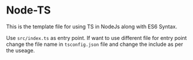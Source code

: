 # Node-TS

This is the template file for using TS in NodeJs along with ES6 Syntax.

Use `src/index.ts` as entry point.
If want to use different file for entry point change the file name in `tsconfig.json` file and change the include as per the useage. 
